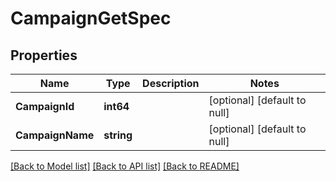 # CampaignGetSpec

## Properties
Name | Type | Description | Notes
------------ | ------------- | ------------- | -------------
**CampaignId** | **int64** |  | [optional] [default to null]
**CampaignName** | **string** |  | [optional] [default to null]

[[Back to Model list]](../README.md#documentation-for-models) [[Back to API list]](../README.md#documentation-for-api-endpoints) [[Back to README]](../README.md)


